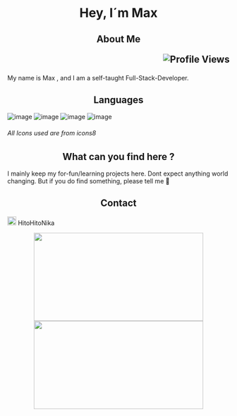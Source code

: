 <h1 align="center">Hey, I´m Max</h1>

<h2 align="center">About Me <p align="right"><img src="https://komarev.com/ghpvc/?username=hitohitonika&color=yellowgreen&style=plastic" alt="Profile Views"></h2>

My name is Max , and I am a self-taught Full-Stack-Developer. 

<h2 align="center"> Languages </h2>

![image](https://github.com/user-attachments/assets/d6c7ac06-c644-463a-afb6-ef4c9cdb8d86)
![image](https://github.com/user-attachments/assets/06c99fc1-4015-4f78-9dc2-4975fd700a11)
![image](https://github.com/user-attachments/assets/d5eb47f2-95d5-4e6b-aab9-d1f270b98913)
![image](https://github.com/user-attachments/assets/217bc327-686f-4555-8004-e2167a5ed3f4)

###### All Icons used are from icons8

<h2 align="center"> What can you find here ? </h2>

I mainly keep my for-fun/learning projects here. 
Dont expect anything world changing. But if you do find something, please tell me 🙂

<h2 align="center"> Contact </h2>
<p align="left"><img src="https://user-images.githubusercontent.com/12815734/246978872-e7f64a9f-e132-4084-856c-d91fb4985d1c.png" width=20px height=20px> HitoHitoNika</p>

<p align=center>
  <img src="https://media.tenor.com/7MQpaZo-aLsAAAAd/gear-5-laugh.gif" width=384px height=200px vertical-align: middle>
  <img src="https://media1.tenor.com/m/v7KCJld0oo0AAAAC/choy-cat.gif" width=384px height=200px vertical-align: middle>
</p>
